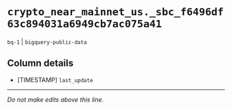 # `crypto_near_mainnet_us._sbc_f6496df63c894031a6949cb7ac075a41`
`bq-1` | `bigquery-public-data`

## Column details
* [TIMESTAMP] `last_update`

-------------------------------------------------------------------------------
*Do not make edits above this line.*
